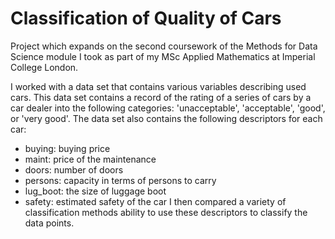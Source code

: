 # Classification of Quality of Cars

Project which expands on the second coursework of the Methods for Data Science module I took as part of my MSc Applied Mathematics at Imperial College London.

I worked with a data set that contains various variables describing used cars. This data set contains a record of the rating of a series of cars by a car dealer into the following categories: 'unacceptable', 'acceptable', 'good', or 'very good'. The data set also contains the following descriptors for each car: 
- buying:  buying price
- maint: price of the maintenance
- doors: number of doors
- persons: capacity in terms of persons to carry
- lug_boot: the size of luggage boot
- safety: estimated safety of the car
I then compared a variety of classification methods ability to use these descriptors to classify the data points.
